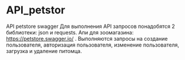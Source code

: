 # API_petstor
API petstore swagger
Для выполнения API запросов понадобятся 2 библиотеки: json и requests.
Апи для зоомагазина: https://petstore.swagger.io/ .
Выполняются запросы на создание пользователя, авторизация пользователя, изменение пользователя, загрузка и удаление питомца.
